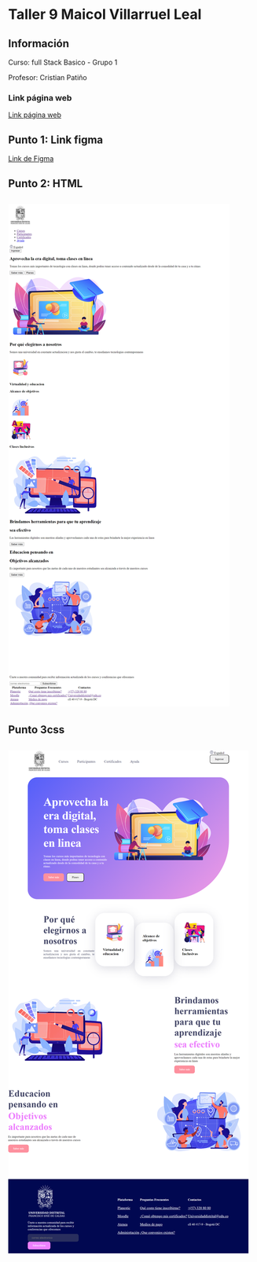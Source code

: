 <h1>Taller 9 Maicol Villarruel Leal</h1>

<h2> Información</h2>

<p>Curso: full Stack Basico - Grupo 1</p>
<p>Profesor: Cristian Patiño</p>

<h3>Link página web</h3>
<a href= "https://maiwest.github.io/taller-9-Full-Stack/" target="_blank">Link página web</a>

<h2> Punto 1: Link figma</h2>

<a href="https://www.figma.com/file/zheezrbh65BLAoGnN5rZJV/Maicol--Villarruel--Poyecto-figma.?type=design&node-id=4%3A260&mode=design&t=WH2ve3FSVI5OKzxu-1" target="_blank">Link de Figma</a>

<h2>Punto 2: HTML <h2>
<img src= "./public/images/HTML.jpg" alt="HTML" >

<h2>Punto 3css <h2>
<img src= "./public/images/CSS.png" alt="CSS">

